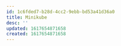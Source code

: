 ```yaml
---
id: 1c6fded7-b28d-4cc2-9ebb-bd53a41d36a0
title: Minikube
desc: ''
updated: 1617654871658
created: 1617654871658
---
```


